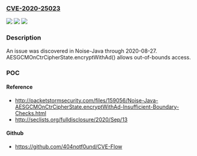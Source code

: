 ### [CVE-2020-25023](https://cve.mitre.org/cgi-bin/cvename.cgi?name=CVE-2020-25023)
![](https://img.shields.io/static/v1?label=Product&message=n%2Fa&color=blue)
![](https://img.shields.io/static/v1?label=Version&message=n%2Fa&color=blue)
![](https://img.shields.io/static/v1?label=Vulnerability&message=n%2Fa&color=brighgreen)

### Description

An issue was discovered in Noise-Java through 2020-08-27. AESGCMOnCtrCipherState.encryptWithAd() allows out-of-bounds access.

### POC

#### Reference
- http://packetstormsecurity.com/files/159056/Noise-Java-AESGCMOnCtrCipherState.encryptWithAd-Insufficient-Boundary-Checks.html
- http://seclists.org/fulldisclosure/2020/Sep/13

#### Github
- https://github.com/404notf0und/CVE-Flow

